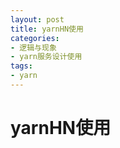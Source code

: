 ```yaml
---
layout: post
title: yarnHN使用
categories:
- 逻辑与现象
- yarn服务设计使用
tags:
- yarn
---
```



 yarnHN使用
============
